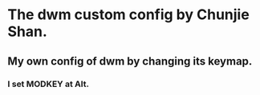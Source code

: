 # The dwm custom config by Chunjie Shan.
## My own config of dwm by changing its keymap.

### I set MODKEY at Alt.
